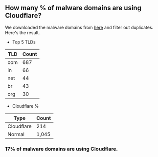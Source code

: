 ## How many % of malware domains are using Cloudflare?


We downloaded the malware domains from [here](https://urlhaus.abuse.ch) and filter out duplicates.
Here's the result.


[//]: # (start replacement)


- Top 5 TLDs

| TLD | Count |
| --- | --- |
| com | 687 |
| in | 66 |
| net | 44 |
| br | 43 |
| org | 30 |


- Cloudflare %

| Type | Count |
| --- | --- |
| Cloudflare | 214 |
| Normal | 1,045 |


### 17% of malware domains are using Cloudflare.